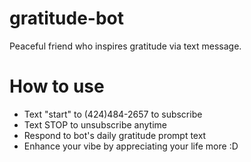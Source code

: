 # gratitude-bot
Peaceful friend who inspires gratitude via text message.

# How to use
- Text "start" to (424)484-2657 to subscribe
- Text STOP to unsubscribe anytime
- Respond to bot's daily gratitude prompt text
- Enhance your vibe by appreciating your life more :D



